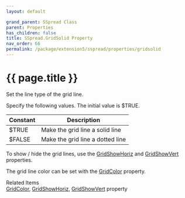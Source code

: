 ```yaml
---
layout: default

grand_parent: SSpread Class
parent: Properties
has_children: false
title: SSpread.GridSolid Property
nav_order: 66
permalink: /package/extension5/sspread/properties/gridsolid
---
```

# {{ page.title }}

Set the line type of the grid line.

Specify the following values. The initial value is $TRUE.

| Constant | Description                      |
|----------|----------------------------------|
| $TRUE    | Make the grid line a solid line  |
| $FALSE   | Make the grid line a dotted line |

To show / hide the grid lines, use the <a href="/package/extension5/sspread/properties/gridshowhoriz">GridShowHoriz</a> and <a href="/package/extension5/sspread/properties/gridshowvert">GridShowVert</a> properties.

The grid line color can be set with the <a href="/package/extension5/sspread/properties/gridcolor">GridColor</a> property.

Related Items<br>
<a href="/package/extension5/sspread/properties/gridcolor">GridColor</a>, <a href="/package/extension5/sspread/properties/gridshowhoriz">GridShowHoriz</a>, <a href="/package/extension5/sspread/properties/gridshowvert">GridShowVert</a> property